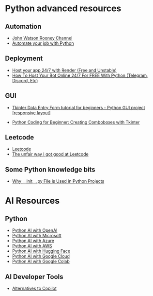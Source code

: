 # Python advanced resources

## Automation

- [John Watson Rooney Channel](https://www.youtube.com/c/JohnWatsonRooney)
- [Automate your job with Python](https://youtu.be/qYSWWGz9Z6s)


## Deployment
- [Host your app 24/7 with Render (Free and Unstable)](https://youtu.be/FVpEDSlGG5k)
- [How To Host Your Bot Online 24/7 For FREE With Python (Telegram, Discord, Etc)](https://youtu.be/2TI-tCVhe9k)

## GUI
- [Tkinter Data Entry Form tutorial for beginners - Python GUI project [responsive layout]](https://youtu.be/vusUfPBsggw)

- [Python Coding for Beginner: Creating Comboboxes with Tkinter]()
## Leetcode

- [Leetcode](https://leetcode.com/)
- [The unfair way I got good at Leetcode](www.youtube.com/watch?v=KqzZ2Yw7YkA)

## Some Python knowledge bits

- [Why \_\_init\_\_.py File is Used in Python Projects](https://youtu.be/mWaMSGwiSB0)
 
 # AI Resources

 ## Python
 
- [Python AI with OpenAI](https://openai.com/blog/python-ai/)
- [Python AI with Microsoft](https://docs.microsoft.com/en-us/azure/cognitive-services/python/)
- [Python AI with Azure](https://docs.microsoft.com/en-us/azure/cognitive-services/python/)
- [Python AI with AWS](https://aws.amazon.com/ai/)
- [Python AI with Hugging Face](https://huggingface.co/)
- [Python AI with Google Cloud](https://cloud.google.com/)
- [Python AI with Google Colab](https://colab.research.google.com/notebooks/intro.ipynb)

## AI Developer Tools

- [Alternatives to Copilot](https://dev.to/sh20raj/10-free-github-copilot-alternatives-for-vs-code-in-2024-4bgn)
  
